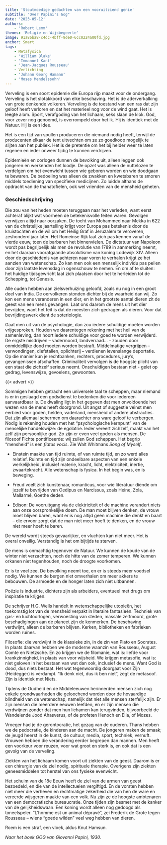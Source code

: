 ```yaml
---
title: 'Stoutmoedige gedachten van een vooruitziend genie'
subtitle: "Over Papini's Gog"
date: '2023-05-12'
authors:
    - 'Robert Lemm'
themes: 'Religie en Wijsbegeerte'
image: 91a86ba8-c4dc-4bff-9de0-6cc0224a00fd.jpg
anchor: Smart
tags:
    - Metafysica
    - 'William Blake'
    - 'Immanuel Kant'
    - 'Jean-Jacques Rousseau'
    - Verlichting
    - 'Johann Georg Hamann'
    - 'Moses Mendelssohn'
---
```


Verveling is een soort epidemie die Europa rijp maakt voor de ondergang. Verveling is het slotakkoord van elke beschaving. Het is de aderverkalking van grote denkende volkeren. Verveling is de toestand van een ras dat zijn geloof heeft verloren en dat het materieel nog voor de wind gaat. Het is leegte alom. Sport, verafgoding van het lichaam, seks slaan de klok. God, voor zover nog genoemd, is overrompeld  door het ik. Hij is identiek met de Natuur. Hij is een idee.

Het is een tijd van spullen produceren die niemand nodig heeft, terwijl de producenten elkaar de tent uitvechten om ze zo goedkoop mogelijk te slijten aan het publiek. Het is de pretentie om het bij helder weer te laten regenen en ieder onweer tijdig te kunnen verdrijven.

Epidemieën en oorlogen dunnen de bevolking uit, alleen leggen ook jongeren en werkenden het loodje.  De opzet was alleen de nuttelozen te verdelgen om het evenwicht tussen wie geboren worden en wie doodgaan te bewaren. De bedoeling was alleen de zwakken en kwetsbaren te smoren middels toediening van specifieke medicijnen. Zo luidde althans  de opdracht van de thanatofielen, ook wel vrienden van de mensheid geheten. 

### Geschiedschrijving

Die zou van het heden moeten teruggaan naar het verleden, want eerst achteraf blijkt wat voorheen de betekenisvolle feiten waren. Gevolgen verwijzen altijd naar oorzaken. De tocht van Mohammed naar Mekka in 622 van de christelijke jaartelling krijgt voor Europa pas betekenis door de kruistochten en de wil om het Heilig Graf in Jeruzalem te veroveren, zeshonderd jaar later. Het Romeinse Rijk laat zich pas kennen vanaf de vierde eeuw, toen de barbaren het binnenvielen. De dictatuur van Napoleon wordt pas begrijpelijk als men de revolutie van 1789 in aanmerking neemt, en het daaraan voorafgaande absolutisme van koning Lodewijk XIV. Alleen door de geschiedenis van achteren naar voren te verhalen krijgt ze het aanzien van wetenschap. Zo kan men ook een menselijk individu pas peilen door zijn laatste levensdag in ogenschouw te nemen. En om af te sluiten:  het huidige tijdsgewricht laat zich plaatsen door het te herleiden tot de Schepping, tot Genesis. 

Alle ouden hebben aan zielsverhuizing geloofd, zoals nu nog in een groot deel van India. De oervolkeren stonden dichter bij de waarheid dan wij. Zo kon een mens veranderen in een dier, en in het grootste aantal dieren zit de geest van een mens gevangen. Laat ons daarom de mens uit het dier bevrijden, want het feit is dat de meesten zich gedragen als dieren. Voor dat bevrijdingswerk dient de soteriologie.

Gaat men uit van de psychologie, dan zou iedere schuldige moeten worden vrijgesproken. Houden we daarentegen rekening met het heil van de samenleving, dan hoort iedere schuldige voor goed te worden verwijderd. De ergste misdrijven – vadermoord, landverraad… - zouden door onmiddellijke dood moeten worden bestraft. Middelmatige vergrijpen – verwondingen, diefstallen, oplichterij – verdienen levenslange deportatie. Op die manier kun je rechtbanken, rechters, procedures, jury’s,  gevangenissen afschaffen. Criminaliteit vervolgen is de hoogste plicht van een staat die zichzelf serieus neemt.  Onschuldigen bestaan niet - gelet op gedrag, levenswijze, gevoelens, gewoonten.

{{< advert >}}

Sommigen hebben getracht een universele taal te scheppen, maar niemand is er in geslaagd een godsdienst te bedenken die voor iedereen aanvaardbaar is. De dwaling ligt in het gegeven dat men onvoldoende het wezen van de mens heeft doorgrond. Uit angst of suggestie veinst men eerbied voor goden, helden, vaderland, mensheid of andere abstracties. Dat zijn allemaal schermen om daarachter ons ware geloof te verbergen. Nodig is rekening houden met het “psychologische kernpunt” van de menselijke handelswijze: de egolatrie. Ieder vereert zichzelf, maakt van het zelf zijn persoonlijke god. Zo zijn er even veel goden als mensen. De filosoof Fichte pontificeerde: wij zullen God scheppen. Het begrip “mensheid” is een _flatus vocis_. Zie Walt Whitmans _Song of Myself_.

- Einstein maakte van tijd ruimte, of van ruimte tijd, en zo werd alles relatief. Ruimte en tijd zijn ondeelbare aspecten van een enkele werkelijkheid, inclusief materie, kracht, licht, elektriciteit, inertie, zwaartekracht. Alle wetenschap is fysica. In het begin was, en is beweging.

- Freud voelt zich kunstenaar, romanticus, voor wie literatuur diende om jezelf te bevrijden van Oedipus en Narcissus, zoals Heine, Zola, Mallarmé, Goethe deden.

- Edison: De vooruitgang via de elektriciteit of de machine verandert niets aan onze oorspronkelijke doem. De man moet blijven denken, de vrouw moet blijven baren, want er is nog altijd geen machine die denkt en baart – die ervoor zorgt dat de man niet meer hoeft te denken, en de vrouw niet meer hoeft te baren.

De wereld wordt steeds gevaarlijker, en vluchten kan niet meer. Het is overal onveilig. Verstandig is het om bijtijds te sterven.

De mens is onmachtig tegenover de Natuur. We kunnen de koude van de winter niet verzachten, noch de hitte van de zomer temperen. We kunnen orkanen niet tegenhouden, noch de droogte voorkomen.

Er is te veel zee. De bevolking neemt toe, en er is steeds meer voedsel nodig. We kunnen de bergen niet omverhalen om meer akkers te bebouwen. De armoede en de honger laten zich niet uitbannen.

Poëzie is industrie, dichters zijn als arbeiders, eventueel met drugs om inspiratie te krijgen.

De schrijver H.G. Wells handelt in wetenschappelijke utopieën, het toekomstig lot van de mensheid verpakt in literaire fantasieën. Techniek van gas- en luchtoorlogen, verwoesting van steden, massale zelfmoord, grote beschadigingen aan de planeet zijn de kenmerken. De beschaving verdwijnt, alleen de barbaren blijven. Kerken, bibliotheken en fabrieken worden ruïnes.

Filosofie: die verdwijnt in de klassieke zin, in de zin van Plato en Socrates. In plaats daarvan hebben we de moderne waanzin van Rousseau, August Comte en Nietzsche. En zo krijgen we de filomanie, wat is: liefde voor krankzinnigheid, in plaats van voor wijsheid. We krijgen metasofie, wat is: niet geloven in het bestaan van wat dan ook, inclusief de mens. Want God is dood, dus niets bestaat. Het wat tegenwoordig doorgaat voor Zijn (Heidegger) is verdampt. “Ik denk niet, dus ik ben niet”, zegt de metasoof. Zijn is identiek met Niets.

Tijdens de Oudheid en de Middeleeuwen herinnerden mensen zich nog enkele grondwaarheden die geloochend worden door de hovaardige blindheid van de wetenschap, namelijk dat niet alle mensen sterfelijk zijn. Er zijn mensen die meerdere eeuwen leefden, en er zijn mensen die verdwijnen zonder dat men hun lichamen kan terugvinden, bijvoorbeeld de Wandelende Jood Ahasverus, of de profeten Henoch en Elia, of Mozes.

Vroeger had je de gerontocratie, het gezag van de ouderen. Thans hebben we de pedocratie, de kinderen aan de macht. De jongeren maken de smaak; de jeugd heerst in de kunst, de cultuur, media, sport, techniek, vernuft. Vrouwen hebben die verandering eerder begrepen dan mannen. Men heeft een voorkeur voor reuzen, voor wat groot en sterk is, en ook dat is een gevolg van de verveling.

Ziekten van het lichaam komen voort uit ziekten van de geest. Daarom is er een chirurgie van de ziel nodig, spirituele therapie. Overigens zijn ziekten geneesmiddelen tot herstel van ons fysieke evenwicht.

Het schuim van de 18e Eeuw heeft de ziel van de armen van geest bezoedeld, en die van de intellectuelen vergiftigd. En de vorsten hebben niet meer die verheven en rechtmatige zekerheid die van hen de ware en vereerde wijsgeren maakte van een volk. Nu zijn ze de hoogste ambtenaren van een democratische bureaucratie. Onze  tijden zijn besmet met de kanker van de gelijkheidswaan. Een  koning wordt alleen nog gedoogd  als toneelspeler. “L’homme est un animal dépravé”, zei Frederik de Grote tegen Rousseau – wiens “goede wilden” veel weg hebben van dieren.

Roem is een straf, een vloek, aldus Knut Hamsun.

_Naar het boek GOG van Giovanni Papini, 1930._
